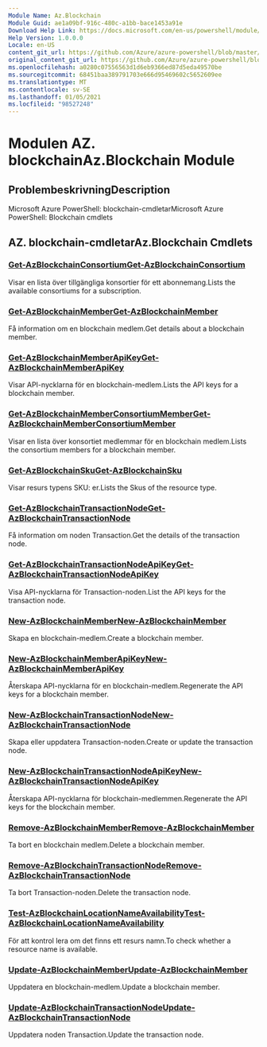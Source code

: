 ```yaml
---
Module Name: Az.Blockchain
Module Guid: ae1a09bf-916c-480c-a1bb-bace1453a91e
Download Help Link: https://docs.microsoft.com/en-us/powershell/module/az.blockchain
Help Version: 1.0.0.0
Locale: en-US
content_git_url: https://github.com/Azure/azure-powershell/blob/master/src/Blockchain/help/Az.Blockchain.md
original_content_git_url: https://github.com/Azure/azure-powershell/blob/master/src/Blockchain/help/Az.Blockchain.md
ms.openlocfilehash: a0280c07556563d1d6eb9366ed87d5eda49570be
ms.sourcegitcommit: 68451baa389791703e666d95469602c5652609ee
ms.translationtype: MT
ms.contentlocale: sv-SE
ms.lasthandoff: 01/05/2021
ms.locfileid: "98527248"
---
```

# <span data-ttu-id="8900d-101">Modulen AZ. blockchain</span><span class="sxs-lookup"><span data-stu-id="8900d-101">Az.Blockchain Module</span></span>
## <span data-ttu-id="8900d-102">Problembeskrivning</span><span class="sxs-lookup"><span data-stu-id="8900d-102">Description</span></span>
<span data-ttu-id="8900d-103">Microsoft Azure PowerShell: blockchain-cmdletar</span><span class="sxs-lookup"><span data-stu-id="8900d-103">Microsoft Azure PowerShell: Blockchain cmdlets</span></span>

## <span data-ttu-id="8900d-104">AZ. blockchain-cmdletar</span><span class="sxs-lookup"><span data-stu-id="8900d-104">Az.Blockchain Cmdlets</span></span>
### [<span data-ttu-id="8900d-105">Get-AzBlockchainConsortium</span><span class="sxs-lookup"><span data-stu-id="8900d-105">Get-AzBlockchainConsortium</span></span>](Get-AzBlockchainConsortium.md)
<span data-ttu-id="8900d-106">Visar en lista över tillgängliga konsortier för ett abonnemang.</span><span class="sxs-lookup"><span data-stu-id="8900d-106">Lists the available consortiums for a subscription.</span></span>

### [<span data-ttu-id="8900d-107">Get-AzBlockchainMember</span><span class="sxs-lookup"><span data-stu-id="8900d-107">Get-AzBlockchainMember</span></span>](Get-AzBlockchainMember.md)
<span data-ttu-id="8900d-108">Få information om en blockchain medlem.</span><span class="sxs-lookup"><span data-stu-id="8900d-108">Get details about a blockchain member.</span></span>

### [<span data-ttu-id="8900d-109">Get-AzBlockchainMemberApiKey</span><span class="sxs-lookup"><span data-stu-id="8900d-109">Get-AzBlockchainMemberApiKey</span></span>](Get-AzBlockchainMemberApiKey.md)
<span data-ttu-id="8900d-110">Visar API-nycklarna för en blockchain-medlem.</span><span class="sxs-lookup"><span data-stu-id="8900d-110">Lists the API keys for a blockchain member.</span></span>

### [<span data-ttu-id="8900d-111">Get-AzBlockchainMemberConsortiumMember</span><span class="sxs-lookup"><span data-stu-id="8900d-111">Get-AzBlockchainMemberConsortiumMember</span></span>](Get-AzBlockchainMemberConsortiumMember.md)
<span data-ttu-id="8900d-112">Visar en lista över konsortiet medlemmar för en blockchain medlem.</span><span class="sxs-lookup"><span data-stu-id="8900d-112">Lists the consortium members for a blockchain member.</span></span>

### [<span data-ttu-id="8900d-113">Get-AzBlockchainSku</span><span class="sxs-lookup"><span data-stu-id="8900d-113">Get-AzBlockchainSku</span></span>](Get-AzBlockchainSku.md)
<span data-ttu-id="8900d-114">Visar resurs typens SKU: er.</span><span class="sxs-lookup"><span data-stu-id="8900d-114">Lists the Skus of the resource type.</span></span>

### [<span data-ttu-id="8900d-115">Get-AzBlockchainTransactionNode</span><span class="sxs-lookup"><span data-stu-id="8900d-115">Get-AzBlockchainTransactionNode</span></span>](Get-AzBlockchainTransactionNode.md)
<span data-ttu-id="8900d-116">Få information om noden Transaction.</span><span class="sxs-lookup"><span data-stu-id="8900d-116">Get the details of the transaction node.</span></span>

### [<span data-ttu-id="8900d-117">Get-AzBlockchainTransactionNodeApiKey</span><span class="sxs-lookup"><span data-stu-id="8900d-117">Get-AzBlockchainTransactionNodeApiKey</span></span>](Get-AzBlockchainTransactionNodeApiKey.md)
<span data-ttu-id="8900d-118">Visa API-nycklarna för Transaction-noden.</span><span class="sxs-lookup"><span data-stu-id="8900d-118">List the API keys for the transaction node.</span></span>

### [<span data-ttu-id="8900d-119">New-AzBlockchainMember</span><span class="sxs-lookup"><span data-stu-id="8900d-119">New-AzBlockchainMember</span></span>](New-AzBlockchainMember.md)
<span data-ttu-id="8900d-120">Skapa en blockchain-medlem.</span><span class="sxs-lookup"><span data-stu-id="8900d-120">Create a blockchain member.</span></span>

### [<span data-ttu-id="8900d-121">New-AzBlockchainMemberApiKey</span><span class="sxs-lookup"><span data-stu-id="8900d-121">New-AzBlockchainMemberApiKey</span></span>](New-AzBlockchainMemberApiKey.md)
<span data-ttu-id="8900d-122">Återskapa API-nycklarna för en blockchain-medlem.</span><span class="sxs-lookup"><span data-stu-id="8900d-122">Regenerate the API keys for a blockchain member.</span></span>

### [<span data-ttu-id="8900d-123">New-AzBlockchainTransactionNode</span><span class="sxs-lookup"><span data-stu-id="8900d-123">New-AzBlockchainTransactionNode</span></span>](New-AzBlockchainTransactionNode.md)
<span data-ttu-id="8900d-124">Skapa eller uppdatera Transaction-noden.</span><span class="sxs-lookup"><span data-stu-id="8900d-124">Create or update the transaction node.</span></span>

### [<span data-ttu-id="8900d-125">New-AzBlockchainTransactionNodeApiKey</span><span class="sxs-lookup"><span data-stu-id="8900d-125">New-AzBlockchainTransactionNodeApiKey</span></span>](New-AzBlockchainTransactionNodeApiKey.md)
<span data-ttu-id="8900d-126">Återskapa API-nycklarna för blockchain-medlemmen.</span><span class="sxs-lookup"><span data-stu-id="8900d-126">Regenerate the API keys for the blockchain member.</span></span>

### [<span data-ttu-id="8900d-127">Remove-AzBlockchainMember</span><span class="sxs-lookup"><span data-stu-id="8900d-127">Remove-AzBlockchainMember</span></span>](Remove-AzBlockchainMember.md)
<span data-ttu-id="8900d-128">Ta bort en blockchain medlem.</span><span class="sxs-lookup"><span data-stu-id="8900d-128">Delete a blockchain member.</span></span>

### [<span data-ttu-id="8900d-129">Remove-AzBlockchainTransactionNode</span><span class="sxs-lookup"><span data-stu-id="8900d-129">Remove-AzBlockchainTransactionNode</span></span>](Remove-AzBlockchainTransactionNode.md)
<span data-ttu-id="8900d-130">Ta bort Transaction-noden.</span><span class="sxs-lookup"><span data-stu-id="8900d-130">Delete the transaction node.</span></span>

### [<span data-ttu-id="8900d-131">Test-AzBlockchainLocationNameAvailability</span><span class="sxs-lookup"><span data-stu-id="8900d-131">Test-AzBlockchainLocationNameAvailability</span></span>](Test-AzBlockchainLocationNameAvailability.md)
<span data-ttu-id="8900d-132">För att kontrol lera om det finns ett resurs namn.</span><span class="sxs-lookup"><span data-stu-id="8900d-132">To check whether a resource name is available.</span></span>

### [<span data-ttu-id="8900d-133">Update-AzBlockchainMember</span><span class="sxs-lookup"><span data-stu-id="8900d-133">Update-AzBlockchainMember</span></span>](Update-AzBlockchainMember.md)
<span data-ttu-id="8900d-134">Uppdatera en blockchain-medlem.</span><span class="sxs-lookup"><span data-stu-id="8900d-134">Update a blockchain member.</span></span>

### [<span data-ttu-id="8900d-135">Update-AzBlockchainTransactionNode</span><span class="sxs-lookup"><span data-stu-id="8900d-135">Update-AzBlockchainTransactionNode</span></span>](Update-AzBlockchainTransactionNode.md)
<span data-ttu-id="8900d-136">Uppdatera noden Transaction.</span><span class="sxs-lookup"><span data-stu-id="8900d-136">Update the transaction node.</span></span>

